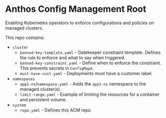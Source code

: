 # Anthos Config Management Root

Enabling Kubernetes operators to enforce configurations and policies on managed clusters.

This repo contains:

* `cluster`
   * `banned-key-template.yaml` - Gatekeeper constraint template. Defines the rule to enforce and what to say when triggered.
   * `banned-key-constraint.yaml` - Define when to enforce the constraint. This prevents secrets in `ConfigMap`s
   * `must-have-cust.yaml` - Deployments must have a customer label.
* `namespaces`
   * `app1-ns`/`namespace.yaml` - Adds the `app1-ns` namespace to the managed cluster(s).
   * `limit-range.yaml` - Example of limiting the resources for a container and persistent volume.
* `system`
   * `repo.yaml` - Defines this ACM repo.


